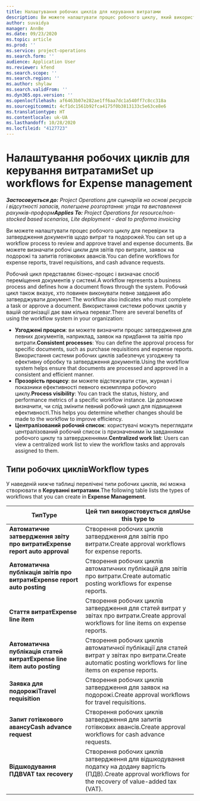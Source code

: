 ```yaml
---
title: Налаштування робочих циклів для керування витратами
description: Ви можете налаштувати процес робочого циклу, який використовуватиметься для перевірки та затвердження документів щодо витрат та подорожей.
author: suvaidya
manager: AnnBe
ms.date: 09/23/2020
ms.topic: article
ms.prod: ''
ms.service: project-operations
ms.search.form: ''
audience: Application User
ms.reviewer: kfend
ms.search.scope: ''
ms.search.region: ''
ms.author: shylaw
ms.search.validFrom: ''
ms.dyn365.ops.version: ''
ms.openlocfilehash: af6463b07e282ae1ff6aa7dc1a540ff7c8cc318a
ms.sourcegitcommit: 4cf1dc1561b92fca4175f0b3813133c5e63ce8e6
ms.translationtype: HT
ms.contentlocale: uk-UA
ms.lasthandoff: 10/28/2020
ms.locfileid: "4127723"
---
```

# <a name="set-up-workflows-for-expense-management"></a><span data-ttu-id="6e4f0-103">Налаштування робочих циклів для керування витратами</span><span class="sxs-lookup"><span data-stu-id="6e4f0-103">Set up workflows for Expense management</span></span>

<span data-ttu-id="6e4f0-104">_**Застосовується до:** Project Operations для сценаріїв на основі ресурсів і відсутності запасів, полегшене розгортання: угоди та виставлення рахунків-проформ_</span><span class="sxs-lookup"><span data-stu-id="6e4f0-104">_**Applies To:** Project Operations for resource/non-stocked based scenarios, Lite deployment - deal to proforma invoicing_</span></span>

<span data-ttu-id="6e4f0-105">Ви можете налаштувати процес робочого циклу для перевірки та затвердження документів щодо витрат та подорожей.</span><span class="sxs-lookup"><span data-stu-id="6e4f0-105">You can set up a workflow process to review and approve travel and expense documents.</span></span> <span data-ttu-id="6e4f0-106">Ви можете визначати робочі цикли для звітів про витрати, заявок на подорожі та запитів готівкових авансів.</span><span class="sxs-lookup"><span data-stu-id="6e4f0-106">You can define workflows for expense reports, travel requisitions, and cash advance requests.</span></span>

<span data-ttu-id="6e4f0-107">Робочий цикл представляє бізнес-процес і визначає спосіб переміщення документів у системі.</span><span class="sxs-lookup"><span data-stu-id="6e4f0-107">A workflow represents a business process and defines how a document flows through the system.</span></span> <span data-ttu-id="6e4f0-108">Робочий цикл також вказує, хто повинен виконувати певне завдання або затверджувати документ.</span><span class="sxs-lookup"><span data-stu-id="6e4f0-108">The workflow also indicates who must complete a task or approve a document.</span></span> <span data-ttu-id="6e4f0-109">Використання системи робочих циклів у вашій організації дає вам кілька переваг.</span><span class="sxs-lookup"><span data-stu-id="6e4f0-109">There are several benefits of using the workflow system in your organization:</span></span>

- <span data-ttu-id="6e4f0-110">**Узгоджені процеси**: ви можете визначити процес затвердження для певних документів, наприклад, заявок на придбання та звітів про витрати.</span><span class="sxs-lookup"><span data-stu-id="6e4f0-110">**Consistent processes**: You can define the approval process for specific documents, such as purchase requisitions and expense reports.</span></span> <span data-ttu-id="6e4f0-111">Використання системи робочих циклів забезпечує узгоджену та ефективну обробку та затвердження документів.</span><span class="sxs-lookup"><span data-stu-id="6e4f0-111">Using the workflow system helps ensure that documents are processed and approved in a consistent and efficient manner.</span></span>
- <span data-ttu-id="6e4f0-112">**Прозорість процесу**: ви можете відстежувати стан, журнал і показники ефективності певного екземпляра робочого циклу.</span><span class="sxs-lookup"><span data-stu-id="6e4f0-112">**Process visibility**: You can track the status, history, and performance metrics of a specific workflow instance.</span></span> <span data-ttu-id="6e4f0-113">Це допоможе визначити, чи слід змінити певний робочий цикл для підвищення ефективності.</span><span class="sxs-lookup"><span data-stu-id="6e4f0-113">This helps you determine whether changes should be made to the workflow to improve efficiency.</span></span>
- <span data-ttu-id="6e4f0-114">**Централізований робочий список**: користувачі можуть переглядати централізований робочий список із призначеними їм завданнями робочого циклу та затвердженнями.</span><span class="sxs-lookup"><span data-stu-id="6e4f0-114">**Centralized work list**: Users can view a centralized work list to view the workflow tasks and approvals assigned to them.</span></span> 

## <a name="workflow-types"></a><span data-ttu-id="6e4f0-115">Типи робочих циклів</span><span class="sxs-lookup"><span data-stu-id="6e4f0-115">Workflow types</span></span>

<span data-ttu-id="6e4f0-116">У наведеній нижче таблиці перелічені типи робочих циклів, які можна створювати в **Керуванні витратами**.</span><span class="sxs-lookup"><span data-stu-id="6e4f0-116">The following table lists the types of workflows that you can create in **Expense Management**.</span></span>


|              <span data-ttu-id="6e4f0-117"><strong>Тип</strong></span><span class="sxs-lookup"><span data-stu-id="6e4f0-117"><strong>Type</strong></span></span>              |                   <span data-ttu-id="6e4f0-118"><strong>Цей тип використовується для</strong></span><span class="sxs-lookup"><span data-stu-id="6e4f0-118"><strong>Use this type to</strong></span></span>                   |
|-------------------------------------------------|-----------------------------------------------------------------------|
|   <span data-ttu-id="6e4f0-119"><strong>Автоматичне затвердження звіту про витрати</strong></span><span class="sxs-lookup"><span data-stu-id="6e4f0-119"><strong>Expense report auto approval</strong></span></span> |            <span data-ttu-id="6e4f0-120">Створення робочих циклів затвердження для звітів про витрати.</span><span class="sxs-lookup"><span data-stu-id="6e4f0-120">Create approval workflows for expense reports.</span></span>             |
|  <span data-ttu-id="6e4f0-121"><strong>Автоматична публікація звітів про витрати</strong></span><span class="sxs-lookup"><span data-stu-id="6e4f0-121"><strong>Expense report auto posting</strong></span></span>   |        <span data-ttu-id="6e4f0-122">Створення робочих циклів автоматичних публікацій для звітів про витрати.</span><span class="sxs-lookup"><span data-stu-id="6e4f0-122">Create automatic posting workflows for expense reports.</span></span>        |
|       <span data-ttu-id="6e4f0-123"><strong>Стаття витрат</strong></span><span class="sxs-lookup"><span data-stu-id="6e4f0-123"><strong>Expense line item</strong></span></span>        |     <span data-ttu-id="6e4f0-124">Створення робочих циклів затвердження для статей витрат у звітах про витрати.</span><span class="sxs-lookup"><span data-stu-id="6e4f0-124">Create approval workflows for line items on expense reports.</span></span>      |
| <span data-ttu-id="6e4f0-125"><strong>Автоматична публікація статей витрат</strong></span><span class="sxs-lookup"><span data-stu-id="6e4f0-125"><strong>Expense line item auto posting</strong></span></span> | <span data-ttu-id="6e4f0-126">Створення робочих циклів автоматичної публікації для статей витрат у звітах про витрати.</span><span class="sxs-lookup"><span data-stu-id="6e4f0-126">Create automatic posting workflows for line items on expense reports.</span></span> |
|       <span data-ttu-id="6e4f0-127"><strong>Заявка для подорожі</strong></span><span class="sxs-lookup"><span data-stu-id="6e4f0-127"><strong>Travel requisition</strong></span></span>       |          <span data-ttu-id="6e4f0-128">Створення робочих циклів затвердження для заявок на подорожі.</span><span class="sxs-lookup"><span data-stu-id="6e4f0-128">Create approval workflows for travel requisitions.</span></span>           |
|      <span data-ttu-id="6e4f0-129"><strong>Запит готівкового авансу</strong></span><span class="sxs-lookup"><span data-stu-id="6e4f0-129"><strong>Cash advance request</strong></span></span>      |         <span data-ttu-id="6e4f0-130">Створення робочих циклів затвердження для запитів готівкових авансів.</span><span class="sxs-lookup"><span data-stu-id="6e4f0-130">Create approval workflows for cash advance requests.</span></span>          |
|        <span data-ttu-id="6e4f0-131"><strong>Відшкодування ПДВ</strong></span><span class="sxs-lookup"><span data-stu-id="6e4f0-131"><strong>VAT tax recovery</strong></span></span>        | <span data-ttu-id="6e4f0-132">Створення робочих циклів затвердження для відшкодування податку на додану вартість (ПДВ).</span><span class="sxs-lookup"><span data-stu-id="6e4f0-132">Create approval workflows for the recovery of value-added tax (VAT).</span></span>  |
